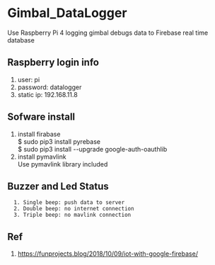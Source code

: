 # Gimbal_DataLogger
Use Raspberry Pi 4 logging gimbal debugs data to Firebase real time database

## Raspberry login info
 1. user: pi
 2. password: datalogger
 3. static ip: 192.168.11.8

## Sofware install
 1. install firabase  
   $ sudo pip3 install pyrebase  
   $ sudo pip3 install --upgrade google-auth-oauthlib
 2. install pymavlink  
   Use pymavlink library included

## Buzzer and Led Status
```
  1. Single beep: push data to server
  2. Double beep: no internet connection
  3. Triple beep: no mavlink connection
```
## Ref
 1. https://funprojects.blog/2018/10/09/iot-with-google-firebase/
